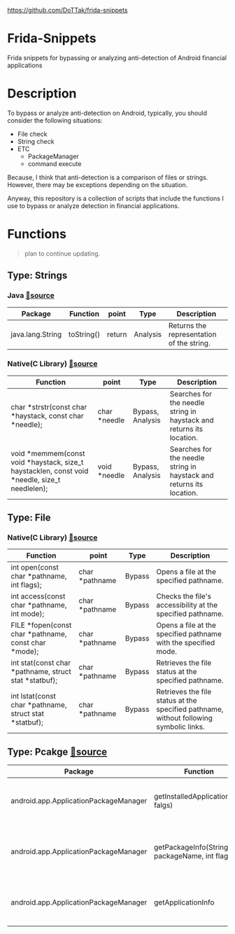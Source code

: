 https://github.com/DoTTak/frida-snippets

# Frida-Snippets

Frida snippets for bypassing or analyzing anti-detection of Android financial applications

# Description

To bypass or analyze anti-detection on Android, typically, you should consider the following situations:

- File check
- String check
- ETC
    - PackageManager
    - command execute

Because, I think that anti-detection is a comparison of files or strings. However, there may be exceptions depending on the situation.

Anyway, this repository is a collection of scripts that include the functions I use to bypass or analyze detection in financial applications.

# Functions

> plan to continue updating.
> 

## Type: Strings

### Java [🔗source](/java_string_related.js)

| Package | Function | point | Type | Description |
| --- | --- | --- | --- | --- |
| java.lang.String | toString() | return | Analysis | Returns the representation of the string. |

### Native(C Library) [🔗source](/native_string_related.js)

| Function | point | Type | Description |
| --- | --- | --- | --- |
| char *strstr(const char *haystack, const char *needle); | char *needle | Bypass, Analysis | Searches for the needle string in haystack and returns its location. |
| void *memmem(const void *haystack, size_t haystacklen, const void *needle, size_t needlelen); | void *needle | Bypass, Analysis | Searches for the needle string in haystack and returns its location. |

## Type: File

### Native(C Library) [🔗source](/native_file_related.js)

| Function | point | Type | Description |
| --- | --- | --- | --- |
| int open(const char *pathname, int flags); | char *pathname | Bypass | Opens a file at the specified pathname. |
| int access(const char *pathname, int mode); | char *pathname | Bypass | Checks the file's accessibility at the specified pathname. |
| FILE *fopen(const char *pathname, const char *mode); | char *pathname | Bypass | Opens a file at the specified pathname with the specified mode. |
| int stat(const char *pathname, struct stat *statbuf); | char *pathname | Bypass | Retrieves the file status at the specified pathname. |
| int lstat(const char *pathname, struct stat *statbuf); | char *pathname | Bypass | Retrieves the file status at the specified pathname, without following symbolic links. |

## Type: Pcakge [🔗source](/java_package_related.js)

| Package | Function | point | Type | Description |
| --- | --- | --- | --- | --- |
| android.app.ApplicationPackageManager | getInstalledApplications(int falgs) | return | Bypass | Retrieves all installed applications on the device. |
| android.app.ApplicationPackageManager | getPackageInfo(String packageName, int flags) | return | Bypass | Retrieves detailed information about the specified package. |
| android.app.ApplicationPackageManager | getApplicationInfo | return | Bypass | Retrieves detailed data about a single app. |